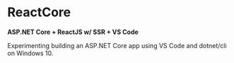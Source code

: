 # ReactCore
**ASP.NET Core + ReactJS w/ SSR + VS Code**

Experimenting building an ASP.NET Core app using VS Code and dotnet/cli on Windows 10.
